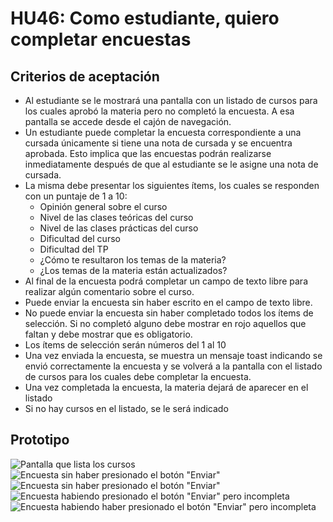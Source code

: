# HU46: Como estudiante, quiero completar encuestas

## Criterios de aceptación
- Al estudiante se le mostrará una pantalla con un listado de cursos para los cuales aprobó la materia pero no completó la encuesta. A esa pantalla se accede desde el cajón de navegación.
- Un estudiante puede completar la encuesta correspondiente a una cursada únicamente si tiene una nota de cursada y se encuentra aprobada. Esto implica que las encuestas podrán realizarse inmediatamente después de que al estudiante se le asigne una nota de cursada.
- La misma debe presentar los siguientes ítems, los cuales se responden con un puntaje de 1 a 10:
    - Opinión general sobre el curso
    - Nivel de las clases teóricas del curso
    - Nivel de las clases prácticas del curso
    - Dificultad del curso
    - Dificultad del TP
    - ¿Cómo te resultaron los temas de la materia?
    - ¿Los temas de la materia están actualizados?
- Al final de la encuesta podrá completar un campo de texto libre para realizar algún comentario sobre el curso.
- Puede enviar la encuesta sin haber escrito en el campo de texto libre.
- No puede enviar la encuesta sin haber completado todos los ítems de selección. Si no completó alguno debe mostrar en rojo aquellos que faltan y debe mostrar que es obligatorio.
- Los ítems de selección serán números del 1 al 10
- Una vez enviada la encuesta, se muestra un mensaje toast indicando se envió correctamente la encuesta y se volverá a la pantalla con el listado de cursos para los cuales debe completar la encuesta.
- Una vez completada la encuesta, la materia dejará de aparecer en el listado
- Si no hay cursos en el listado, se le será indicado

## Prototipo
![Pantalla que lista los cursos](./prototipos/pantalla_cursos_encuesta.png)
![Encuesta sin haber presionado el botón "Enviar"](./prototipos/pantalla_encuesta_2.png)
![Encuesta sin haber presionado el botón "Enviar"](./prototipos/pantalla_encuesta_1.png)
![Encuesta habiendo presionado el botón "Enviar" pero incompleta](./prototipos/pantalla_encuesta_4.png)
![Encuesta habiendo haber presionado el botón "Enviar" pero incompleta](./prototipos/pantalla_encuesta_3.png)
